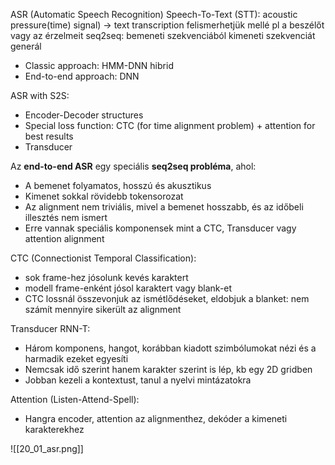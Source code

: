 ASR (Automatic Speech Recognition) 
Speech-To-Text (STT): acoustic pressure(time) signal) → text transcription
felismerhetjük mellé pl a beszélőt vagy az érzelmeit
seq2seq: bemeneti szekvenciából kimeneti szekvenciát generál

+ Classic approach: HMM-DNN hibrid
+ End-to-end approach: DNN

ASR with S2S:
+ Encoder-Decoder structures
+ Special loss function: CTC (for time alignment problem) + attention for best results
+ Transducer

Az **end-to-end ASR** egy speciális **seq2seq probléma**, ahol:
- A bemenet folyamatos, hosszú és akusztikus
- Kimenet sokkal rövidebb tokensorozat
- Az alignment nem triviális, mivel a bemenet hosszabb, és az időbeli illesztés nem ismert
- Erre vannak speciális komponensek mint a CTC, Transducer vagy attention alignment

CTC (Connectionist Temporal Classification):
+ sok frame-hez jósolunk kevés karaktert
+ modell frame-enként jósol karaktert vagy blank-et
+ CTC lossnál összevonjuk az ismétlődéseket, eldobjuk a blanket: nem számít mennyire sikerült az alignment

Transducer RNN-T:
+ Három komponens, hangot, korábban kiadott szimbólumokat nézi és a harmadik ezeket egyesíti
+ Nemcsak idő szerint hanem karakter szerint is lép, kb egy 2D gridben
+ Jobban kezeli a kontextust, tanul a nyelvi mintázatokra

Attention (Listen-Attend-Spell):
+ Hangra encoder, attention az alignmenthez, dekóder a kimeneti karakterekhez

![[20_01_asr.png]]